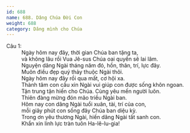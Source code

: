 ```yaml
---
id: 688
name: 688. Dâng Chúa Đời Con
weight: 688
category: Dâng mình cho Chúa
---
```

<dl><dt>Câu 1:</dt><dd data-verse="1">Ngày hôm nay đây, thời gian Chúa ban tặng ta, <br/>và không lâu rồi Vua Jê-sus Chúa oai quyền sẽ lai lâm. <br/>Nguyện dâng Ngài tháng năm đó, hồn, thân, trí, lực đây. <br/>Muôn điều đẹp quý thảy thuộc Ngài thôi. <br/>Ngày hôm nay đây rồi qua mất, cơ hội xa. <br/>Thành tâm con cầu xin Ngài vui giúp con được sống khôn ngoan. <br/>Tận trung tận hiến cho Chúa. Cùng yêu mến người luôn. <br/>Thiên đàng mừng đón mão triều Ngài ban. <br/>Hôm nay con dâng Ngài tuổi xuân, tài, trí của con, <br/>mỗi giây phút con sống đây Chúa ban diệu kỳ. <br/>Trong ơn yêu thương Ngài, hiến dâng Ngài tất sanh con. <br/>Khẩn xin linh lực tràn tuôn Ha-lê-lu-gia! </dd></dl>
